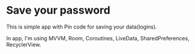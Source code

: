 # Save your password
This is simple app with Pin code for saving your data(logins).

In app, I'm using MVVM, Room, Coroutines, LiveData, SharedPreferences, RecyclerView.
